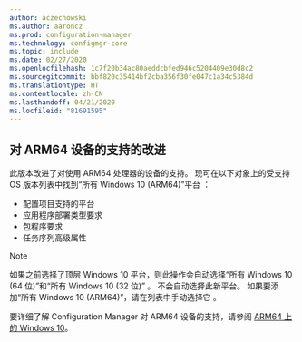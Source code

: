 ```yaml
---
author: aczechowski
ms.author: aaroncz
ms.prod: configuration-manager
ms.technology: configmgr-core
ms.topic: include
ms.date: 02/27/2020
ms.openlocfilehash: 1c7f20b34ac80aeddcbfed946c5204409e30d8c2
ms.sourcegitcommit: bbf820c35414bf2cba356f30fe047c1a34c5384d
ms.translationtype: HT
ms.contentlocale: zh-CN
ms.lasthandoff: 04/21/2020
ms.locfileid: "81691595"
---
```

## <a name="improvements-to-support-for-arm64-devices"></a><a name="bkmk_arm"></a>对 ARM64 设备的支持的改进

<!--5954175-->

此版本改进了对使用 ARM64 处理器的设备的支持。 现可在以下对象上的受支持 OS 版本列表中找到“所有 Windows 10 (ARM64)”平台  ：

- 配置项目支持的平台
- 应用程序部署类型要求
- 包程序要求
- 任务序列高级属性

> [!NOTE]
> 如果之前选择了顶层 Windows 10 平台，则此操作会自动选择“所有 Windows 10 (64 位)”和“所有 Windows 10 (32 位)”    。 不会自动选择此新平台。 如果要添加“所有 Windows 10 (ARM64)”，请在列表中手动选择它  。

要详细了解 Configuration Manager 对 ARM64 设备的支持，请参阅 [ARM64 上的 Windows 10](../../../../plan-design/configs/support-for-windows-10.md#bkmk_arm64)。
